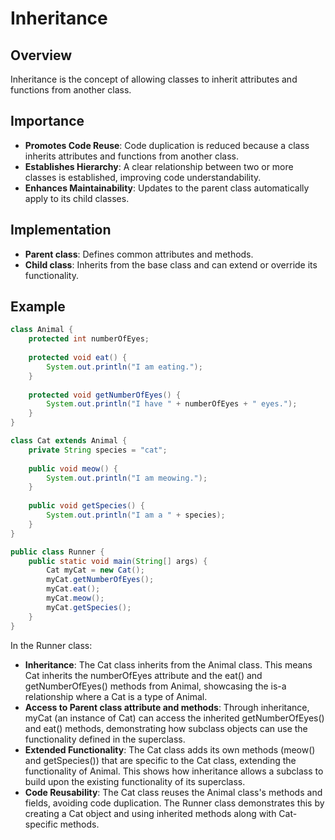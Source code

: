 # Inheritance

## Overview
Inheritance is the concept of allowing classes to inherit attributes and functions from another class.

## Importance
- **Promotes Code Reuse**: Code duplication is reduced because a class inherits attributes and functions from another class.
- **Establishes Hierarchy**: A clear relationship between two or more classes is established, improving code understandability.
- **Enhances Maintainability**: Updates to the parent class automatically apply to its child classes.

## Implementation
- **Parent class**: Defines common attributes and methods.
- **Child class**: Inherits from the base class and can extend or override its functionality.

## Example
```java
class Animal {
    protected int numberOfEyes;
    
    protected void eat() {
        System.out.println("I am eating.");
    }
    
    protected void getNumberOfEyes() {
        System.out.println("I have " + numberOfEyes + " eyes.");
    }
}

class Cat extends Animal {
    private String species = "cat";
    
    public void meow() {
        System.out.println("I am meowing.");
    }
    
    public void getSpecies() {
        System.out.println("I am a " + species);
    }
}

public class Runner {
    public static void main(String[] args) {
        Cat myCat = new Cat();
        myCat.getNumberOfEyes();
        myCat.eat();
        myCat.meow();
        myCat.getSpecies();
    }
}
```
In the Runner class:
- **Inheritance**: The Cat class inherits from the Animal class. This means Cat inherits the numberOfEyes attribute and the eat() and getNumberOfEyes() methods from Animal, showcasing the is-a relationship where a Cat is a type of Animal.
- **Access to Parent class attribute and methods**: Through inheritance, myCat (an instance of Cat) can access the inherited getNumberOfEyes() and eat() methods, demonstrating how subclass objects can use the functionality defined in the superclass.
- **Extended Functionality**: The Cat class adds its own methods (meow() and getSpecies()) that are specific to the Cat class, extending the functionality of Animal. This shows how inheritance allows a subclass to build upon the existing functionality of its superclass.
- **Code Reusability**: The Cat class reuses the Animal class's methods and fields, avoiding code duplication. The Runner class demonstrates this by creating a Cat object and using inherited methods along with Cat-specific methods.
